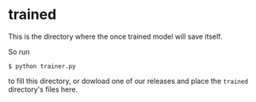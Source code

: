 # trained

This is the directory where the once trained model will save itself.

So run

```
$ python trainer.py
```

to fill this directory, or dowload one of our releases and place the `trained` directory's files here.
